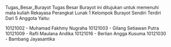 Tugas_Besar_Burayot
Tugas Besar Burayot ini ditujukan untuk memenuhi mata kuliah Rekayasa Perangkat Lunak 1 Kelompok Burayot Sendiri Terdiri Dari 5 Anggota Yaitu:

10121002 - Muhamad Fakhmy Nugraha
10121003 - Gilang Setiawan Putra
10121009 - Rafli Maulana Andika
10121016 - Berlian Angga Kusuma
10121030 - Bambang Jayasantika
